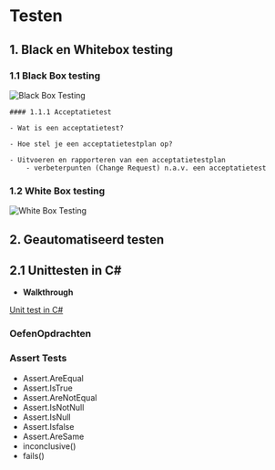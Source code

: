 # Testen

## 1. Black en Whitebox testing

### 1.1 Black Box testing

![Black Box Testing](https://github.com/ictacademiekw1c/opdrachten-repository/blob/master/examentraining/images/blackboxtesting.png?raw=true)

    #### 1.1.1 Acceptatietest

    - Wat is een acceptatietest?

    - Hoe stel je een acceptatietestplan op?

    - Uitvoeren en rapporteren van een acceptatietestplan
        - verbeterpunten (Change Request) n.a.v. een acceptatietest
 

### 1.2 White Box testing

![White Box Testing](https://github.com/ictacademiekw1c/opdrachten-repository/blob/master/examentraining/images/whiteboxtesting.png?raw=true)

## 2. Geautomatiseerd testen

## 2.1 Unittesten in C#

-   __Walkthrough__ 

[Unit test in C#](https://docs.microsoft.com/nl-nl/visualstudio/test/walkthrough-creating-and-running-unit-tests-for-managed-code#BKMK_Prepare_the_walkthrough)

### OefenOpdrachten

### Assert Tests
- Assert.AreEqual
- Assert.IsTrue
- Assert.AreNotEqual
- Assert.IsNotNull
- Assert.IsNull
- Assert.Isfalse
- Assert.AreSame
- inconclusive()
- fails()

